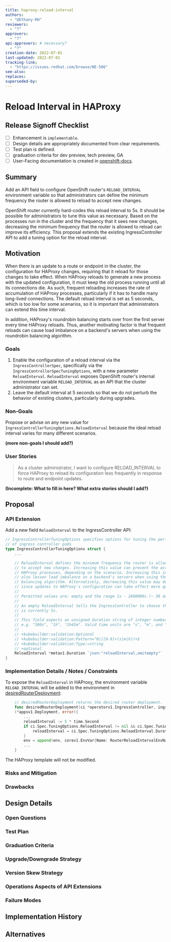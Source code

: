 ```yaml
---
title: haproxy-reload-interval
authors:
  - "@Ethany-RH"
reviewers:
  - "?"
approvers:
  - "?"
api-approvers: # necessary?
  - "?"
creation-date: 2022-07-01
last-updated: 2022-07-01
tracking-link:
  - "https://issues.redhat.com/browse/NE-586"
see-also:
replaces:
superseded-by:
---
```


# Reload Interval in HAProxy

## Release Signoff Checklist

- [ ] Enhancement is `implementable`.
- [ ] Design details are appropriately documented from clear requirements.
- [ ] Test plan is defined.
- [ ] graduation criteria for dev preview, tech preview, GA
- [ ] User-Facing documentation is created in [openshift-docs](https://github.com/openshift/openshift-docs/).

## Summary

Add an API field to configure OpenShift router's `RELOAD_INTERVAL` environment variable so that administrators can define the minimum frequency the router is allowed to reload to accept new changes.

OpenShift router currently hard-codes this reload interval to 5s. It should be possible for administrators to tune this value as necessary. Based on the processes run in the cluster and the frequency that it sees new changes, decreasing the minimum frequency that the router is allowed to reload can improve its efficiency.
This proposal extends the existing IngressController API to add a tuning option for the reload interval.

## Motivation

When there is an update to a route or endpoint in the cluster, the configuration for HAProxy changes, requiring that it reload for those changes to take effect. When HAProxy reloads to generate a new process with the updated configuration, it must keep the old process running until all its connections die. As such, frequent reloading increases the rate of accumulation of HAProxy processes, particularly if it has to handle many long-lived connections. The default reload interval is set as 5 seconds, which is too low for some scenarios, so it is important that administrators can extend this time interval.

In addition, HAProxy's roundrobin balancing starts over from the first server every time HAProxy reloads. Thus, another motivating factor is that frequent reloads can cause load imbalance on a backend's servers when using the roundrobin balancing algorithm.

### Goals

1. Enable the configuration of a reload interval via the `IngressControllerSpec`, specifically via the `IngressControllerSpecTuningOptions`, with a new parameter `ReloadInterval`. `ReloadInterval` exposes OpenShift router's internal environment variable `RELOAD_INTERVAL` as an API that the cluster administrator can set.
2. Leave the default interval at 5 seconds so that we do not perturb the behavior of existing clusters, particularly during upgrades.

### Non-Goals

Propose or advise on any new value for `IngressControllerTuningOptions.ReloadInterval` because the ideal reload interval varies for many different scenarios.

**(more non-goals I should add?)**

### User Stories

> As a cluster administrator, I want to configure RELOAD_INTERVAL to force HAProxy to reload its configuration less frequently in response to route and endpoint updates.

**(Incomplete: What to fill in here? What extra stories should I add?)**

## Proposal

### API Extension

Add a new field `ReloadInterval` to the IngressController API:

```go
// IngressControllerTuningOptions specifies options for tuning the performance
// of ingress controller pods
type IngressControllerTuningOptions struct {
    ...

    // ReloadInterval defines the minimum frequency the router is allowed to reload
    // to accept new changes. Increasing this value can prevent the accumulation of
    // HAProxy processes, depending on the scenario. Increasing this interval can
    // also lessen load imbalance on a backend's servers when using the roundrobin
    // balancing algorithm. Alternatively, decreasing this value may decrease latency
    // since updates to HAProxy's configuration can take effect more quickly.
    //
    // Permitted values are: empty and the range 1s - 2600000s (~ 30 days).
    //
    // An empty ReloadInterval tells the IngressController to choose the default, which
    // is currently 5s.
    //
    // This field expects an unsigned duration string of integer numbers, each with a unit suffix,
    // e.g. "300s", "1h", "2h45m". Valid time units are "s", "m", and "h".
    //
    // +kubebuilder:validation:Optional
    // +kubebuilder:validation:Pattern=^0|([0-9]+(s|m|h))+$
    // +kubebuilder:validation:Type:=string
    // +optional
	ReloadInterval *metav1.Duration `json:"reloadInterval,omitempty"`
}
```
### Implementation Details / Notes / Constraints

To expose the `ReloadInterval` in HAProxy, the environment variable `RELOAD_INTERVAL` will be added to the environment in [desiredRouterDeployment](https://github.com/openshift/cluster-ingress-operator/blob/master/pkg/operator/controller/ingress/deployment.go):
```go
    // desiredRouterDeployment returns the desired router deployment.
    func desiredRouterDeployment(ci *operatorv1.IngressController, ingressControllerImage string, ingressConfig *configv1.Ingress, apiConfig *configv1.APIServer, networkConfig *configv1.Network, proxyNeeded bool, haveClientCAConfigmap bool, clientCAConfigmap *corev1.ConfigMap) 
    (*appsv1.Deployment, error){
        ...
        reloadInterval := 5 * time.Second
	    if ci.Spec.TuningOptions.ReloadInterval != nil && ci.Spec.TuningOptions.ReloadInterval.Duration >= 1*time.Second {
		    reloadInterval = ci.Spec.TuningOptions.ReloadInterval.Duration
	    }
	    env = append(env, corev1.EnvVar{Name: RouterReloadIntervalEnvName, Value: durationToHAProxyTimespec(reloadInterval)})
        ...
    }
```
The HAProxy template will not be modified.

### Risks and Mitigation

### Drawbacks

## Design Details

### Open Questions

### Test Plan

### Graduation Criteria

### Upgrade/Downgrade Strategy

### Version Skew Strategy

### Operations Aspects of API Extensions

### Failure Modes

## Implementation History

## Alternatives
